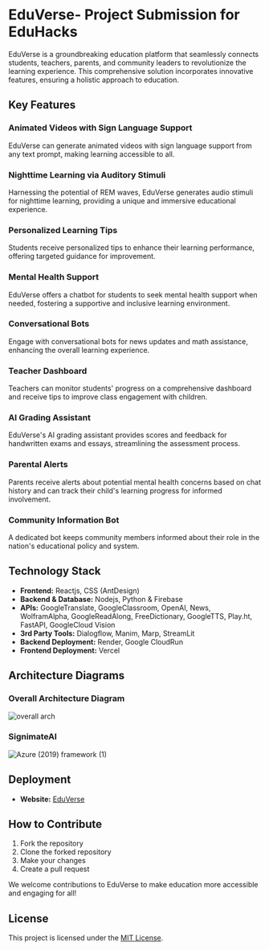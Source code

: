 # EduVerse- Project Submission for EduHacks

EduVerse is a groundbreaking education platform that seamlessly connects students, teachers, parents, and community leaders to revolutionize the learning experience. This comprehensive solution incorporates innovative features, ensuring a holistic approach to education.

## Key Features

### Animated Videos with Sign Language Support
EduVerse can generate animated videos with sign language support from any text prompt, making learning accessible to all.

### Nighttime Learning via Auditory Stimuli
Harnessing the potential of REM waves, EduVerse generates audio stimuli for nighttime learning, providing a unique and immersive educational experience.

### Personalized Learning Tips
Students receive personalized tips to enhance their learning performance, offering targeted guidance for improvement.

### Mental Health Support
EduVerse offers a chatbot for students to seek mental health support when needed, fostering a supportive and inclusive learning environment.

### Conversational Bots
Engage with conversational bots for news updates and math assistance, enhancing the overall learning experience.

### Teacher Dashboard
Teachers can monitor students' progress on a comprehensive dashboard and receive tips to improve class engagement with children.

### AI Grading Assistant
EduVerse's AI grading assistant provides scores and feedback for handwritten exams and essays, streamlining the assessment process.

### Parental Alerts
Parents receive alerts about potential mental health concerns based on chat history and can track their child's learning progress for informed involvement.

### Community Information Bot
A dedicated bot keeps community members informed about their role in the nation's educational policy and system.

## Technology Stack

- **Frontend:** Reactjs, CSS (AntDesign)
- **Backend & Database:** Nodejs, Python & Firebase
- **APIs:** GoogleTranslate, GoogleClassroom, OpenAI, News, WolframAlpha, GoogleReadAlong, FreeDictionary, GoogleTTS, Play.ht, FastAPI, GoogleCloud Vision
- **3rd Party Tools:** Dialogflow, Manim, Marp, StreamLit
- **Backend Deployment:** Render, Google CloudRun
- **Frontend Deployment:** Vercel

## Architecture Diagrams
### Overall Architecture Diagram
![overall arch](https://github.com/Manan-jn/EduVerse/assets/72336990/2e0fe0fd-6b29-4425-b785-4e7ec961e317)

### SignimateAI
![Azure (2019) framework (1)](https://github.com/Manan-jn/EduVerse/assets/72336990/c30f0773-4c2e-461f-9626-e3e11a50d0e9)


## Deployment

- **Website:** [EduVerse](https://edu-verse-nine.vercel.app)

## How to Contribute

1. Fork the repository
2. Clone the forked repository
3. Make your changes
4. Create a pull request

We welcome contributions to EduVerse to make education more accessible and engaging for all!

## License

This project is licensed under the [MIT License](LICENSE).
